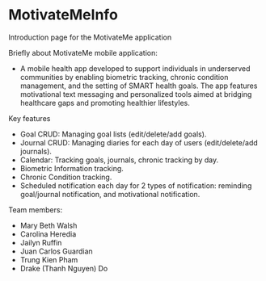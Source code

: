 # MotivateMeInfo
Introduction page for the MotivateMe application

Briefly about MotivateMe mobile application: 
- A mobile health app developed to support individuals in underserved communities by enabling biometric tracking, chronic condition management, and the setting of SMART health goals. The app features motivational text messaging and personalized tools aimed at bridging healthcare gaps and promoting healthier lifestyles.

Key features
- Goal CRUD: Managing goal lists (edit/delete/add goals).
- Journal CRUD: Managing diaries for each day of users (edit/delete/add journals).
- Calendar: Tracking goals, journals, chronic tracking by day.
- Biometric Information tracking.
- Chronic Condition tracking.
- Scheduled notification each day for 2 types of notification: reminding goal/journal notification, and motivational notification.

Team members: 
- Mary Beth Walsh
- Carolina Heredia
- Jailyn Ruffin
- Juan Carlos Guardian
- Trung Kien Pham
- Drake (Thanh Nguyen) Do
